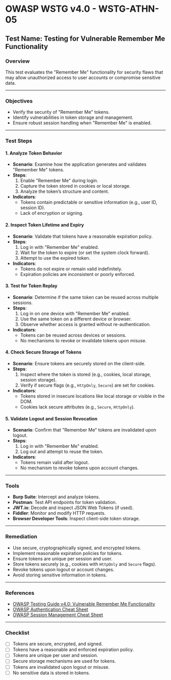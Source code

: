 # OWASP WSTG v4.0 - WSTG-ATHN-05

## Test Name: Testing for Vulnerable Remember Me Functionality

### Overview
This test evaluates the "Remember Me" functionality for security flaws that may allow unauthorized access to user accounts or compromise sensitive data.

---

### Objectives
- Verify the security of "Remember Me" tokens.
- Identify vulnerabilities in token storage and management.
- Ensure robust session handling when "Remember Me" is enabled.

---

### Test Steps

#### 1. **Analyze Token Behavior**
   - **Scenario**: Examine how the application generates and validates "Remember Me" tokens.
   - **Steps**:
     1. Enable "Remember Me" during login.
     2. Capture the token stored in cookies or local storage.
     3. Analyze the token’s structure and content.
   - **Indicators**:
     - Tokens contain predictable or sensitive information (e.g., user ID, session ID).
     - Lack of encryption or signing.

#### 2. **Inspect Token Lifetime and Expiry**
   - **Scenario**: Validate that tokens have a reasonable expiration policy.
   - **Steps**:
     1. Log in with "Remember Me" enabled.
     2. Wait for the token to expire (or set the system clock forward).
     3. Attempt to use the expired token.
   - **Indicators**:
     - Tokens do not expire or remain valid indefinitely.
     - Expiration policies are inconsistent or poorly enforced.

#### 3. **Test for Token Replay**
   - **Scenario**: Determine if the same token can be reused across multiple sessions.
   - **Steps**:
     1. Log in on one device with "Remember Me" enabled.
     2. Use the same token on a different device or browser.
     3. Observe whether access is granted without re-authentication.
   - **Indicators**:
     - Tokens can be reused across devices or sessions.
     - No mechanisms to revoke or invalidate tokens upon misuse.

#### 4. **Check Secure Storage of Tokens**
   - **Scenario**: Ensure tokens are securely stored on the client-side.
   - **Steps**:
     1. Inspect where the token is stored (e.g., cookies, local storage, session storage).
     2. Verify if secure flags (e.g., `HttpOnly`, `Secure`) are set for cookies.
   - **Indicators**:
     - Tokens stored in insecure locations like local storage or visible in the DOM.
     - Cookies lack secure attributes (e.g., `Secure`, `HttpOnly`).

#### 5. **Validate Logout and Session Revocation**
   - **Scenario**: Confirm that "Remember Me" tokens are invalidated upon logout.
   - **Steps**:
     1. Log in with "Remember Me" enabled.
     2. Log out and attempt to reuse the token.
   - **Indicators**:
     - Tokens remain valid after logout.
     - No mechanism to revoke tokens upon account changes.

---

### Tools
- **Burp Suite**: Intercept and analyze tokens.
- **Postman**: Test API endpoints for token validation.
- **JWT.io**: Decode and inspect JSON Web Tokens (if used).
- **Fiddler**: Monitor and modify HTTP requests.
- **Browser Developer Tools**: Inspect client-side token storage.

---

### Remediation
- Use secure, cryptographically signed, and encrypted tokens.
- Implement reasonable expiration policies for tokens.
- Ensure tokens are unique per session and user.
- Store tokens securely (e.g., cookies with `HttpOnly` and `Secure` flags).
- Revoke tokens upon logout or account changes.
- Avoid storing sensitive information in tokens.

---

### References
- [OWASP Testing Guide v4.0: Vulnerable Remember Me Functionality](https://owasp.org/www-project-web-security-testing-guide/)
- [OWASP Authentication Cheat Sheet](https://cheatsheetseries.owasp.org/cheatsheets/Authentication_Cheat_Sheet.html)
- [OWASP Session Management Cheat Sheet](https://cheatsheetseries.owasp.org/cheatsheets/Session_Management_Cheat_Sheet.html)

---

### Checklist
- [ ] Tokens are secure, encrypted, and signed.
- [ ] Tokens have a reasonable and enforced expiration policy.
- [ ] Tokens are unique per user and session.
- [ ] Secure storage mechanisms are used for tokens.
- [ ] Tokens are invalidated upon logout or misuse.
- [ ] No sensitive data is stored in tokens.
